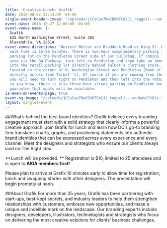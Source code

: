 ```yaml
---
title: 'Creative Lunch: Grafik'
date: 2016-08-02 22:14:00 -04:00
single-event-header-image: "/uploads/jCCsCae7RwCDOKTCA2Ji_reggeli---sonka%CC%81s-szendvics.jpg"
event-date: 2016-10-27 12:00:00 -04:00
event-venue-name: |-
  Grafik
  625 North Washington Street, Suite 302
  Alexandria, VA 22314
event-venue-directions: 'Nearest Metros are Braddock Road or King St. Old Town. Estimated
  walk time is 15-20 minutes. There is two-hour complimentary parking in the retail
  parking lot on the Pendleton Street side of our building. If coming from the DC/Arlington
  area via the GW Parkway, turn left on Pendleton and then take an immediate left
  into the retail parking lot directly behind Talbot’s clothing store. Talbot''s is
  located on the corner of N. Washington Street and Pendleton (Bank of America is
  directly across from Talbot''s). Of course if you are coming from the opposite direction
  you will need to turn right on Pendleton and then left into the retail lot. Just
  so you know, there is also three-hour street parking on Pendleton but there is no
  guarantee that spots will be available.     '
is-even-on-events-page: true
event-bg-image: "/uploads/jCCsCae7RwCDOKTCA2Ji_reggeli---sonka%CC%81s-szendvics.jpg"
layout: singles/event
---
```


##What’s behind the best brand identities? 
Grafik believes every branding engagement must start with a solid strategy that clearly informs a powerful creative approach. Join Grafik for lunch and learn how DC’s go-to branding firm translates charts, graphs, and positioning statements into authentic brand identities that can be expressed across every experience and every channel. Meet the designers and strategists who ensure our clients always land on The Right Idea.

**Lunch will be provided. ** Registration is $10, limited to 25 attendees and is open to **AIGA members first!**

Please plan to arrive at Grafik 10 minutes early to allow time for registration, lunch and swapping stories with other designers. The presentation will begin promptly at noon.
  
##About Grafik
For more than 35 years, Grafik has been partnering with start-ups, best-kept secrets, and industry leaders to help them strengthen relationships with customers, embrace new opportunities, and make a unique and indelible mark on the landscape. Our branding experts include designers, developers, illustrators, technologists and strategists who focus on delivering the most creative solutions for clients’ business challenges.